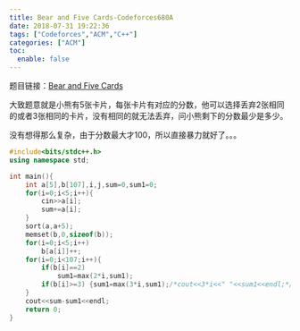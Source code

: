 ```yaml
---
title: Bear and Five Cards-Codeforces680A
date: 2018-07-31 19:22:36
tags: ["Codeforces","ACM","C++"]
categories: ["ACM"]
toc:
  enable: false
---
```


题目链接：[Bear and Five Cards](https://codeforces.com/problemset/problem/680/A)

大致题意就是小熊有5张卡片，每张卡片有对应的分数，他可以选择丢弃2张相同的或者3张相同的卡片，没有相同的就无法丢弃，问小熊剩下的分数最少是多少。

<!--more-->

没有想得那么复杂，由于分数最大才100，所以直接暴力就好了。。。

```cpp
#include<bits/stdc++.h>
using namespace std;

int main(){
    int a[5],b[107],i,j,sum=0,sum1=0;
    for(i=0;i<5;i++){
        cin>>a[i];
        sum+=a[i];
    }
    sort(a,a+5);
    memset(b,0,sizeof(b));
    for(i=0;i<5;i++)
        b[a[i]]++;
    for(i=0;i<107;i++){
        if(b[i]==2)
            sum1=max(2*i,sum1);
        if(b[i]>=3) {sum1=max(3*i,sum1);/*cout<<3*i<<" "<<sum1<<endl;*/}
    }
    cout<<sum-sum1<<endl;
    return 0;
}
```